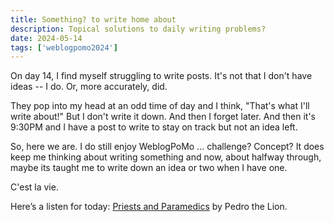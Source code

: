 ```yaml
---
title: Something? to write home about
description: Topical solutions to daily writing problems?
date: 2024-05-14
tags: ['weblogpomo2024']
---
```

On day 14, I find myself struggling to write posts. It's not that I don't have ideas -- I do. Or, more accurately, did. 

They pop into my head at an odd time of day and I think, "That's what I'll write about!" But I don't write it down. And then I forget later. And then it's 9:30PM and I have a post to write to stay on track but not an idea left.

So, here we are. I do still enjoy WeblogPoMo ... challenge? Concept? It does keep me thinking about writing something and now, about halfway through, maybe its taught me to write down an idea or two when I have one. 

C'est la vie.

Here’s a listen for today: [Priests and Paramedics](https://open.spotify.com/track/2axvlgzLDsbjaSsdNeYwqe?si=b26d335a1c874a7c) by Pedro the Lion.